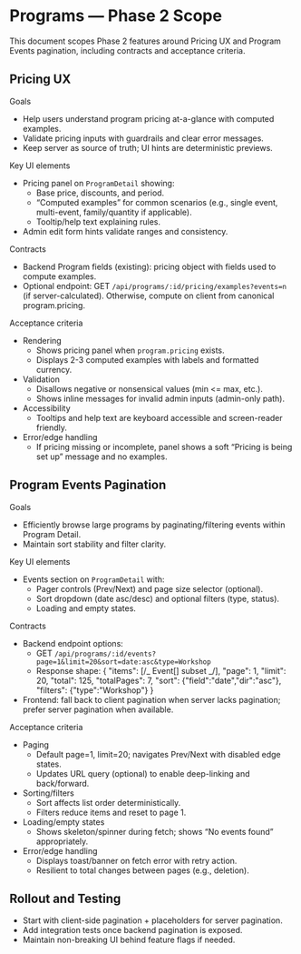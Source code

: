 # Programs — Phase 2 Scope

This document scopes Phase 2 features around Pricing UX and Program Events pagination, including contracts and acceptance criteria.

## Pricing UX

Goals

- Help users understand program pricing at-a-glance with computed examples.
- Validate pricing inputs with guardrails and clear error messages.
- Keep server as source of truth; UI hints are deterministic previews.

Key UI elements

- Pricing panel on `ProgramDetail` showing:
  - Base price, discounts, and period.
  - “Computed examples” for common scenarios (e.g., single event, multi-event, family/quantity if applicable).
  - Tooltip/help text explaining rules.
- Admin edit form hints validate ranges and consistency.

Contracts

- Backend Program fields (existing): pricing object with fields used to compute examples.
- Optional endpoint: GET `/api/programs/:id/pricing/examples?events=n` (if server-calculated). Otherwise, compute on client from canonical program.pricing.

Acceptance criteria

- Rendering
  - Shows pricing panel when `program.pricing` exists.
  - Displays 2-3 computed examples with labels and formatted currency.
- Validation
  - Disallows negative or nonsensical values (min <= max, etc.).
  - Shows inline messages for invalid admin inputs (admin-only path).
- Accessibility
  - Tooltips and help text are keyboard accessible and screen-reader friendly.
- Error/edge handling
  - If pricing missing or incomplete, panel shows a soft “Pricing is being set up” message and no examples.

## Program Events Pagination

Goals

- Efficiently browse large programs by paginating/filtering events within Program Detail.
- Maintain sort stability and filter clarity.

Key UI elements

- Events section on `ProgramDetail` with:
  - Pager controls (Prev/Next) and page size selector (optional).
  - Sort dropdown (date asc/desc) and optional filters (type, status).
  - Loading and empty states.

Contracts

- Backend endpoint options:
  - GET `/api/programs/:id/events?page=1&limit=20&sort=date:asc&type=Workshop`
  - Response shape:
    {
    "items": [/_ Event[] subset _/],
    "page": 1,
    "limit": 20,
    "total": 125,
    "totalPages": 7,
    "sort": {"field":"date","dir":"asc"},
    "filters": {"type":"Workshop"}
    }
- Frontend: fall back to client pagination when server lacks pagination; prefer server pagination when available.

Acceptance criteria

- Paging
  - Default page=1, limit=20; navigates Prev/Next with disabled edge states.
  - Updates URL query (optional) to enable deep-linking and back/forward.
- Sorting/filters
  - Sort affects list order deterministically.
  - Filters reduce items and reset to page 1.
- Loading/empty states
  - Shows skeleton/spinner during fetch; shows “No events found” appropriately.
- Error/edge handling
  - Displays toast/banner on fetch error with retry action.
  - Resilient to total changes between pages (e.g., deletion).

## Rollout and Testing

- Start with client-side pagination + placeholders for server pagination.
- Add integration tests once backend pagination is exposed.
- Maintain non-breaking UI behind feature flags if needed.
